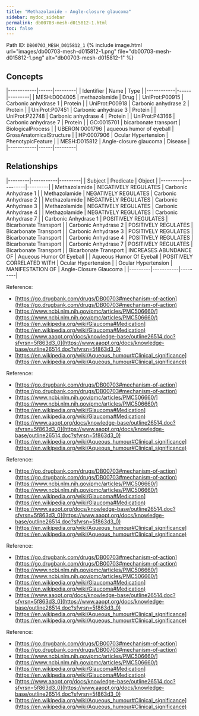 ```yaml
---
title: "Methazolamide - Angle-closure glaucoma"
sidebar: mydoc_sidebar
permalink: db00703-mesh-d015812-1.html
toc: false 
---
```



Path ID: `DB00703_MESH_D015812_1`
{% include image.html url="images/db00703-mesh-d015812-1.png" file="db00703-mesh-d015812-1.png" alt="db00703-mesh-d015812-1" %}

## Concepts

|------------|------|---------|
| Identifier | Name | Type    |
|------------|------|---------|
| MESH:D004005 | methazolamide | Drug |
| UniProt:P00915 | Carbonic anhydrase 1 | Protein |
| UniProt:P00918 | Carbonic anhydrase 2 | Protein |
| UniProt:P07451 | Carbonic anhydrase 3 | Protein |
| UniProt:P22748 | Carbonic anhydrase 4 | Protein |
| UniProt:P43166 | Carbonic anhydrase 7 | Protein |
| GO:0015701 | bicarbonate transport | BiologicalProcess |
| UBERON:0001796 | aqueous humor of eyeball | GrossAnatomicalStructure |
| HP:0007906 | Ocular Hypertension | PhenotypicFeature |
| MESH:D015812 | Angle-closure glaucoma | Disease |
|------------|------|---------|

## Relationships

|---------|-----------|---------|
| Subject | Predicate | Object  |
|---------|-----------|---------|
| Methazolamide | NEGATIVELY REGULATES | Carbonic Anhydrase 1 |
| Methazolamide | NEGATIVELY REGULATES | Carbonic Anhydrase 2 |
| Methazolamide | NEGATIVELY REGULATES | Carbonic Anhydrase 3 |
| Methazolamide | NEGATIVELY REGULATES | Carbonic Anhydrase 4 |
| Methazolamide | NEGATIVELY REGULATES | Carbonic Anhydrase 7 |
| Carbonic Anhydrase 1 | POSITIVELY REGULATES | Bicarbonate Transport |
| Carbonic Anhydrase 2 | POSITIVELY REGULATES | Bicarbonate Transport |
| Carbonic Anhydrase 3 | POSITIVELY REGULATES | Bicarbonate Transport |
| Carbonic Anhydrase 4 | POSITIVELY REGULATES | Bicarbonate Transport |
| Carbonic Anhydrase 7 | POSITIVELY REGULATES | Bicarbonate Transport |
| Bicarbonate Transport | INCREASES ABUNDANCE OF | Aqueous Humor Of Eyeball |
| Aqueous Humor Of Eyeball | POSITIVELY CORRELATED WITH | Ocular Hypertension |
| Ocular Hypertension | MANIFESTATION OF | Angle-Closure Glaucoma |
|---------|-----------|---------|

Reference: 
  - [https://go.drugbank.com/drugs/DB00703#mechanism-of-action](https://go.drugbank.com/drugs/DB00703#mechanism-of-action)
  - [https://www.ncbi.nlm.nih.gov/pmc/articles/PMC506660/](https://www.ncbi.nlm.nih.gov/pmc/articles/PMC506660/)
  - [https://en.wikipedia.org/wiki/Glaucoma#Medication](https://en.wikipedia.org/wiki/Glaucoma#Medication)
  - [https://www.aaopt.org/docs/knowledge-base/outline26514.doc?sfvrsn=5f863d3_0](https://www.aaopt.org/docs/knowledge-base/outline26514.doc?sfvrsn=5f863d3_0)
  - [https://en.wikipedia.org/wiki/Aqueous_humour#Clinical_significance](https://en.wikipedia.org/wiki/Aqueous_humour#Clinical_significance)

Reference: 
  - [https://go.drugbank.com/drugs/DB00703#mechanism-of-action](https://go.drugbank.com/drugs/DB00703#mechanism-of-action)
  - [https://www.ncbi.nlm.nih.gov/pmc/articles/PMC506660/](https://www.ncbi.nlm.nih.gov/pmc/articles/PMC506660/)
  - [https://en.wikipedia.org/wiki/Glaucoma#Medication](https://en.wikipedia.org/wiki/Glaucoma#Medication)
  - [https://www.aaopt.org/docs/knowledge-base/outline26514.doc?sfvrsn=5f863d3_0](https://www.aaopt.org/docs/knowledge-base/outline26514.doc?sfvrsn=5f863d3_0)
  - [https://en.wikipedia.org/wiki/Aqueous_humour#Clinical_significance](https://en.wikipedia.org/wiki/Aqueous_humour#Clinical_significance)

Reference: 
  - [https://go.drugbank.com/drugs/DB00703#mechanism-of-action](https://go.drugbank.com/drugs/DB00703#mechanism-of-action)
  - [https://www.ncbi.nlm.nih.gov/pmc/articles/PMC506660/](https://www.ncbi.nlm.nih.gov/pmc/articles/PMC506660/)
  - [https://en.wikipedia.org/wiki/Glaucoma#Medication](https://en.wikipedia.org/wiki/Glaucoma#Medication)
  - [https://www.aaopt.org/docs/knowledge-base/outline26514.doc?sfvrsn=5f863d3_0](https://www.aaopt.org/docs/knowledge-base/outline26514.doc?sfvrsn=5f863d3_0)
  - [https://en.wikipedia.org/wiki/Aqueous_humour#Clinical_significance](https://en.wikipedia.org/wiki/Aqueous_humour#Clinical_significance)

Reference: 
  - [https://go.drugbank.com/drugs/DB00703#mechanism-of-action](https://go.drugbank.com/drugs/DB00703#mechanism-of-action)
  - [https://www.ncbi.nlm.nih.gov/pmc/articles/PMC506660/](https://www.ncbi.nlm.nih.gov/pmc/articles/PMC506660/)
  - [https://en.wikipedia.org/wiki/Glaucoma#Medication](https://en.wikipedia.org/wiki/Glaucoma#Medication)
  - [https://www.aaopt.org/docs/knowledge-base/outline26514.doc?sfvrsn=5f863d3_0](https://www.aaopt.org/docs/knowledge-base/outline26514.doc?sfvrsn=5f863d3_0)
  - [https://en.wikipedia.org/wiki/Aqueous_humour#Clinical_significance](https://en.wikipedia.org/wiki/Aqueous_humour#Clinical_significance)

Reference: 
  - [https://go.drugbank.com/drugs/DB00703#mechanism-of-action](https://go.drugbank.com/drugs/DB00703#mechanism-of-action)
  - [https://www.ncbi.nlm.nih.gov/pmc/articles/PMC506660/](https://www.ncbi.nlm.nih.gov/pmc/articles/PMC506660/)
  - [https://en.wikipedia.org/wiki/Glaucoma#Medication](https://en.wikipedia.org/wiki/Glaucoma#Medication)
  - [https://www.aaopt.org/docs/knowledge-base/outline26514.doc?sfvrsn=5f863d3_0](https://www.aaopt.org/docs/knowledge-base/outline26514.doc?sfvrsn=5f863d3_0)
  - [https://en.wikipedia.org/wiki/Aqueous_humour#Clinical_significance](https://en.wikipedia.org/wiki/Aqueous_humour#Clinical_significance)
